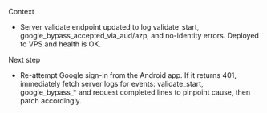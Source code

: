 Context

- Server validate endpoint updated to log validate_start, google_bypass_accepted_via_aud/azp, and no-identity errors. Deployed to VPS and health is OK.

Next step

- Re-attempt Google sign-in from the Android app. If it returns 401, immediately fetch server logs for events: validate_start, google_bypass_* and request completed lines to pinpoint cause, then patch accordingly.

